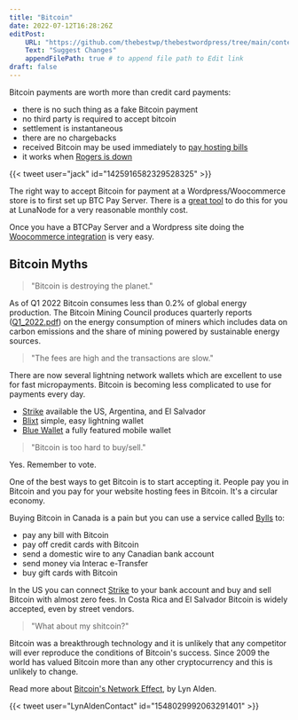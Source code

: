 ```yaml
---
title: "Bitcoin"
date: 2022-07-12T16:28:26Z
editPost:
    URL: "https://github.com/thebestwp/thebestwordpress/tree/main/content"
    Text: "Suggest Changes"
    appendFilePath: true # to append file path to Edit link
draft: false
---
```


Bitcoin payments are worth more than credit card payments:
- there is no such thing as a fake Bitcoin payment
- no third party is required to accept bitcoin
- settlement is instantaneous
- there are no chargebacks
- received Bitcoin may be used immediately to [pay hosting bills](/z_about/contribute)
- it works when [Rogers is down](https://www.finextra.com/newsarticle/40621/interac-adds-backup-supplier-following-rogers-outage)

{{< tweet user="jack" id="1425916582329528325" >}}

The right way to accept Bitcoin for payment at a Wordpress/Woocommerce store is to first set up BTC Pay Server.
There is a [great tool](https://docs.btcpayserver.org/Deployment/LunaNode/) to do this for you at LunaNode for a very reasonable monthly cost.

Once you have a BTCPay Server and a Wordpress site doing the [Woocommerce integration](https://docs.btcpayserver.org/WooCommerce/) is very easy.


## Bitcoin Myths

> "Bitcoin is destroying the planet."

As of Q1 2022 Bitcoin consumes less than 0.2% of global energy production.
The Bitcoin Mining Council produces quarterly reports ([Q1_2022.pdf](https://bitcoinminingcouncil.com/wp-content/uploads/2022/04/2022.04.25-Q1_2022_BMC_Presentation.pdf)) on the energy consumption of miners which includes data on carbon emissions and the share of mining powered by sustainable energy sources.

> "The fees are high and the transactions are slow."

There are now several lightning network wallets which are excellent to use for fast micropayments.
Bitcoin is becoming less complicated to use for payments every day.
- [Strike](https://strike.me/) available the US, Argentina, and El Salvador
- [Blixt](https://blixtwallet.github.io/) simple, easy lightning wallet
- [Blue Wallet](https://bluewallet.io/) a fully featured mobile wallet

> "Bitcoin is too hard to buy/sell."

Yes. Remember to vote.

One of the best ways to get Bitcoin is to start accepting it.
People pay you in Bitcoin and you pay for your website hosting fees in Bitcoin.
It's a circular economy.

Buying Bitcoin in Canada is a pain but you can use a service called [Bylls](https://bylls.com) to:
- pay any bill with Bitcoin
- pay off credit cards with Bitcoin
- send a domestic wire to any Canadian bank account
- send money via Interac e-Transfer
- buy gift cards with Bitcoin

In the US you can connect [Strike](https://strike.me/) to your bank account and buy and sell Bitcoin with almost zero fees.
In Costa Rica and El Salvador Bitcoin is widely accepted, even by street vendors.

> "What about my shitcoin?"

Bitcoin was a breakthrough technology and it is unlikely that any competitor will ever reproduce the conditions of Bitcoin's success.
Since 2009 the world has valued Bitcoin more than any other cryptocurrency and this is unlikely to change.

Read more about [Bitcoin's Network Effect](https://www.lynalden.com/bitcoins-network-effect/), by Lyn Alden.


{{< tweet user="LynAldenContact" id="1548029992063291401" >}}

